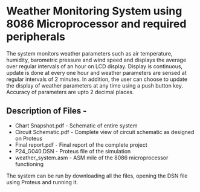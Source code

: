 # Weather Monitoring System using 8086 Microprocessor and required peripherals

The system monitors weather parameters such as air temperature, humidity, barometric pressure and wind speed and displays the average over regular intervals of an hour on LCD display. Display is continuous, update is done at every one hour and weather parameters are sensed at regular intervals of 2 minutes.
In addition, the user can choose to update the display of weather parameters at any time using a push button key. Accuracy of parameters are upto 2 decimal places.

## Description of Files -

- Chart Snapshot.pdf - Schematic of entire system
- Circuit Schematic.pdf - Complete view of circuit schematic as designed on Proteus
- Final report.pdf - Final report of the complete project
- P24_G040.DSN - Proteus file of the simulation
- weather_system.asm - ASM mile of the 8086 microprocessor functioning

The system can be run by downloading all the files, opening the DSN file using Proteus and running it.
